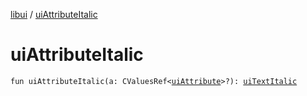 [libui](index.md) / [uiAttributeItalic](./ui-attribute-italic.md)

# uiAttributeItalic

`fun uiAttributeItalic(a: CValuesRef<`[`uiAttribute`](ui-attribute.md)`>?): `[`uiTextItalic`](ui-text-italic.md)